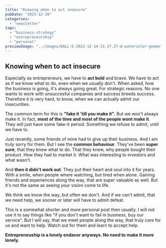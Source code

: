```yaml
---
title: "Knowing when to act insecure"
pubDate: "2023-12-20"
categories:
  - "newsletter"
tags:
  - "business-strategy"
  - "entrepreneurship"
  - "personal"
previewImage: "../images/DALL·E-2023-12-14-15.37.27-A-watercolor-geometric-style-painting-of-an-entrepreneur-standing-boldly-gazing-towards-the-horizon.-The-entrepreneurs-exterior-expression-is-confid.png"
---
```




## Knowing when to act insecure

Especially as entrepreneurs, we have to **act bold** and brave. We have to act as if we know what to do, even when we usually don't. When asked, how the business is going, it's always going great. For strategic reasons. No one wants to work with unsuccesful companies and success breeds success. Therefore it is very hard, to know, when we can actually admit our insecurities.

The common term for this is **"fake it 'till you make it".** But we won't always make it. In fact, **most of the time and most of the people wont make it**. They will just have some fake-it period. Something we refuse to admit, until we have to.

Just recently, some friends of mine had to give up their business. And I am truly sorry for them. But I see the **common behaviour**. They've been **super sure**, that they knew what to do. That they knew, why people bought their product. How they had to market it. What was interesting to investors and what wasn't.

And **then it didn't work out**. They put their heart and soul into it for years. With a smile, when people where watching, but tired when alone. Gaining friends and experiences along the way, that are super valuable as well. But it's not the same as seeing your vision come to life.

We think we know the way, but often we don't. And if we can't admit, that we need help, we sooner or later will have to admit defeat.

This is a somewhat shorter and more personal post then usually. I will not use it to say things like "if you don't want to fail in business, buy our service". But I will say, that we meet people along the way, that truly care for us and want to help. Watch out for them and learn to accept help.

**Entrepreneuship is a lonely endavor anyways. No need to make it more lonely.**
